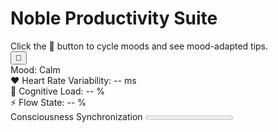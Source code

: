 <canvas id="threejs-canvas" aria-hidden="true"></canvas>

<main id="app-container" role="main" aria-label="Noble Productivity Application">

  <h1>
    <span id="chakra-symbol" aria-hidden="true"></span>
    Noble Productivity Suite
  </h1>

  <div id="tip" aria-live="polite" aria-atomic="true" aria-relevant="text">
    Click the 🧠 button to cycle moods and see mood-adapted tips.
  </div>

  <div id="controls" role="group" aria-label="Controls">
    <button id="moodButton" title="Cycle Mood" type="button" aria-live="polite" aria-atomic="true">🧠</button>
  </div>

  <div id="moodLabel" aria-live="polite" aria-atomic="true">
    Mood: Calm
  </div>

  <section id="bioFeedback" aria-label="Biofeedback Metrics" role="region" tabindex="0">
    <div>❤️ Heart Rate Variability: <span id="hrvValue">--</span> ms</div>
    <div>🧠 Cognitive Load: <span id="cogLoad">--</span> %</div>
    <div>⚡ Flow State: <span id="flowState">--</span> %</div>
  </section>

  <div id="consciousnessWrapper">
    <label for="consciousnessBar">Consciousness Synchronization</label>
    <progress id="consciousnessBar" value="0" max="100"></progress>
  </div>
</main>

<!-- Import three.js library -->
<script src="https://cdn.jsdelivr.net/npm/three@0.152.2/build/three.min.js"></script>